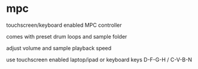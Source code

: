 # mpc
touchscreen/keyboard enabled MPC controller

comes with preset drum loops and sample folder

adjust volume and sample playback speed

use touchscreen enabled laptop/ipad or keyboard keys D-F-G-H / C-V-B-N

